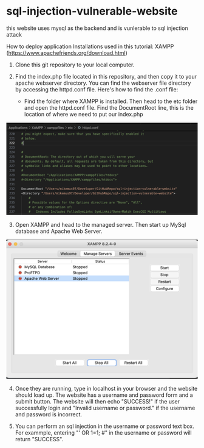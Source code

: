 # sql-injection-vulnerable-website
 this website uses mysql as the backend and is vunlerable to sql injection attack

How to deploy application
Installations used in this tutorial:
XAMPP (https://www.apachefriends.org/download.html)


1. Clone this git repository to your local computer.

2. Find the index.php file located in this repository, and then copy it to your apache webserver directory. You can find the webserver file directory by accessing the httpd.conf file. Here's how to find the .conf file:
    - Find the folder where XAMPP is installed. Then head to the etc folder and open the httpd.conf file. Find the DocumentRoot line, this is the location of where we need to put our index.php

<img src="/img/documentroot.png">

3. Open XAMPP and head to the managed server. Then start up MySql database and Apache Web Server.

<img src="/img/XAMPP.png">

4. Once they are running, type in localhost in your browser and the website should load up. The website has a username and password form and a submit button. The website will then echo "SUCCESS!" if the user successfully login and "Invalid username or password." if the username and password is incorrect.

5. You can perform an sql injection in the username or password text box. For exammple, entering "' OR 1=1; #" in the username or password will return "SUCCESS".